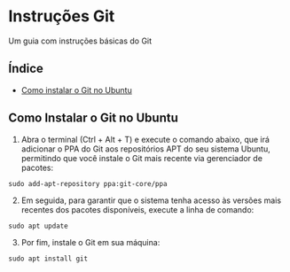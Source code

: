 # Instruções Git
Um guia com instruções básicas do Git

## Índice
- [Como instalar o Git no Ubuntu](#como-instalar-o-git-no-ubuntu)


## Como Instalar o Git no Ubuntu
1. Abra o terminal (Ctrl + Alt + T) e execute o comando abaixo, que irá adicionar o PPA do Git aos repositórios APT do seu sistema Ubuntu, permitindo que você instale o Git mais recente via gerenciador de pacotes:
```
sudo add-apt-repository ppa:git-core/ppa
```
2. Em seguida, para garantir que o sistema tenha acesso às versões mais recentes dos pacotes disponíveis, execute a linha de comando:
```
sudo apt update
```
3. Por fim, instale o Git em sua máquina:
```
sudo apt install git
```
